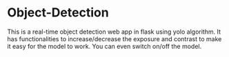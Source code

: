 # Object-Detection
This is a real-time object detection web app in flask using yolo algorithm. It has functionalities to increase/decrease the exposure and contrast to make it easy for the model to work. You can even switch on/off the model. 
